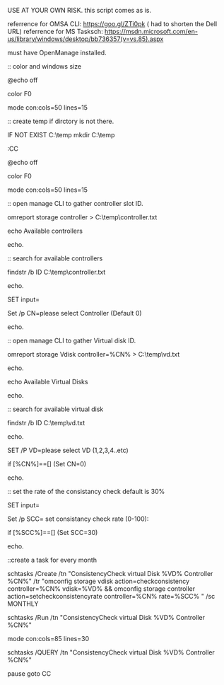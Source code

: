 USE AT YOUR OWN RISK. this script comes as is.

referrence for OMSA CLI:  https://goo.gl/ZTi0pk ( had to shorten the Dell URL) 
referrence for MS Tasksch:  https://msdn.microsoft.com/en-us/library/windows/desktop/bb736357(v=vs.85).aspx 

must have OpenManage installed. 


:: color and windows size

@echo off

color F0

mode con:cols=50 lines=15


:: create temp if dirctory is not there.

IF NOT EXIST C:\temp mkdir C:\temp


:CC 

@echo off

color F0

mode con:cols=50 lines=15



:: open manage CLI to gather controller slot ID.

omreport storage controller > C:\temp\controller.txt

echo Available controllers

echo.


:: search for available controllers 

findstr /b ID C:\temp\controller.txt

echo.

SET input=

Set /p CN=please select Controller (Default 0)

echo.

:: open manage CLI to gather Virtual disk ID.

omreport storage Vdisk controller=%CN% > C:\temp\vd.txt

echo.

echo Available Virtual Disks

echo.

:: search for available virtual disk

findstr /b ID C:\temp\vd.txt

echo.

SET /P VD=please select VD (1,2,3,4..etc)

if [%CN%]==[] (Set CN=0)

echo.

:: set the rate of the consistancy check default is 30%

SET input=

Set /p SCC= set consistancy check rate (0-100): 

if [%SCC%]==[] (Set SCC=30)

echo.

::create a task for every month

schtasks /Create /tn "ConsistencyCheck virtual Disk %VD% Controller %CN%" /tr "omconfig storage vdisk action=checkconsistency controller=%CN% vdisk=%VD% && omconfig storage controller action=setcheckconsistencyrate controller=%CN% rate=%SCC% " /sc MONTHLY 

schtasks /Run /tn "ConsistencyCheck virtual Disk %VD% Controller %CN%"

mode con:cols=85 lines=30

schtasks /QUERY /tn "ConsistencyCheck virtual Disk %VD% Controller %CN%"



pause
goto CC
